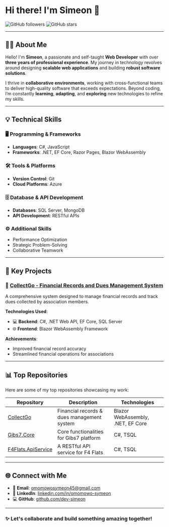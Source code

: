 # Hi there! I'm Simeon 👋

![GitHub followers](https://img.shields.io/github/followers/dev-simeon?style=social) ![GitHub stars](https://img.shields.io/github/stars/dev-simeon?style=social)

---

## 👨‍💻 About Me

Hello! I'm **Simeon**, a passionate and self-taught **Web Developer** with over **three years of professional experience**. My journey in technology revolves around designing **scalable web applications** and building **robust software solutions**.

I thrive in **collaborative environments**, working with cross-functional teams to deliver high-quality software that exceeds expectations. Beyond coding, I’m constantly **learning**, **adapting**, and **exploring** new technologies to refine my skills.

---

## 💡 Technical Skills

### 🖥️ Programming & Frameworks
- **Languages**: C#, JavaScript
- **Frameworks**: .NET, EF Core, Razor Pages, Blazor WebAssembly

### 🛠️ Tools & Platforms
- **Version Control**: Git
- **Cloud Platforms**: Azure

### 🗄️ Database & API Development
- **Databases**: SQL Server, MongoDB
- **API Development**: RESTful APIs

### ⚙️ Additional Skills
- Performance Optimization
- Strategic Problem-Solving
- Collaborative Teamwork

---

## 🌟 Key Projects

### 🚀 [CollectGo - Financial Records and Dues Management System](https://github.com/dev-simeon/CollectGo)
A comprehensive system designed to manage financial records and track dues collected by association members.

**Technologies Used**:
- 💻 **Backend**: C#, .NET Web API, EF Core, SQL Server
- 🌐 **Frontend**: Blazor WebAssembly Framework

**Achievements**:
- Improved financial record accuracy
- Streamlined financial operations for associations

---

## 📊 Top Repositories

Here are some of my top repositories showcasing my work:

| **Repository** | **Description** | **Technologies** |
|----------------|-----------------|------------------|
| [CollectGo](https://github.com/dev-simeon/CollectGo) | Financial records & dues management system | Blazor WebAssembly, .NET, EF Core |
| [Gibs7.Core](https://github.com/dejisys/Gibs7.Core) | Core functionalities for Gibs7 platform | C#, TSQL |
| [F4Flats.ApiService](https://github.com/iDevWorks/F4Flats.ApiService) | A RESTful API service for F4 Flats | C#, TSQL |

---

## 🌐 Connect with Me

- 📧 **Email**: [omomowosymeon45@gmail.com](mailto:omomowosymeon45@gmail.com)
- 🔗 **LinkedIn**: [linkedin.com/in/omomowo-symeon](https://www.linkedin.com/in/omomowo-symeon-ba05502a8/)
- 💻 **GitHub**: [github.com/dev-simeon](https://github.com/dev-simeon)

---

### ✨ Let's collaborate and build something amazing together!
